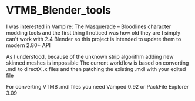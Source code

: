 # VTMB_Blender_tools
I was interested in Vampire: The Masquerade – Bloodlines character modding tools and the first thing I noticed was how old they are
I simply can't work with 2.4 Blender so this project is intended to update them to modern 2.80+ API

As I understood, because of the unknown strip algorithm adding new skinned meshes is impossible
The current workflow is based on converting .mdl to directX .x files and then patching the existing .mdl with your edited file

For converting VTMB .mdl files you need Vamped 0.92 or  PackFile Explorer 3.09
